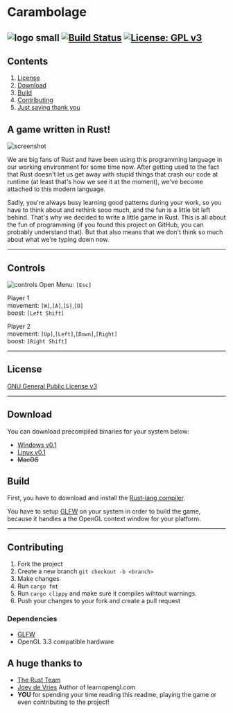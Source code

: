 # Carambolage
![logo small](other/logo-small.png "Carambolage") [![Build Status](https://api.travis-ci.com/K4ugummi/carambolage.svg?branch=master)](https://travis-ci.com/K4ugummi/carambolage) [![License: GPL v3](https://img.shields.io/badge/License-GPL%20v3-blue.svg)](https://www.gnu.org/licenses/gpl-3.0)
---

## Contents
1. [License](#license)
2. [Download](#download)
3. [Build](#build)
3. [Contributing](#contributing)
4. [Just saying thank you](#a-huge-thanks-to)

## A game written in Rust!

![screenshot](https://media.githubusercontent.com/media/K4ugummi/carambolage/master/other/screen-ingame.PNG "Screenshot")

We are big fans of Rust and have been using this programming language in our working environment for some time now. After getting used to the fact that Rust doesn't let us get away with stupid things that crash our code at runtime (at least that's how we see it at the moment), we've become attached to this modern language. 

Sadly, you're always busy learning good patterns during your work, so you have to think about and rethink sooo much, and the fun is a little bit left behind. That's why we decided to write a little game in Rust. This is all about the fun of programming (if you found this project on GitHub, you can probably understand that). But that also means that we don't think so much about what we're typing down now.

---

## Controls
![controls](https://media.githubusercontent.com/media/K4ugummi/carambolage/master/other/controls.jpg "Controls")
Open Menu: `[Esc]`  

Player 1  
movement:  `[W]`,`[A]`,`[S]`,`[D]`  
boost: `[Left Shift]`  

Player 2  
movement: `[Up]`,`[Left]`,`[Down]`,`[Right]`  
boost: `[Right Shift]`  

---

## License
[GNU General Public License v3](/LICENSE)

---

## Download
You can download precompiled binaries for your system below:
- [Windows v0.1](https://carambolage.k4ugummi.de/wp-content/uploads/2018/10/carambolage-win-v0_1.zip)
- [Linux v0.1](https://carambolage.k4ugummi.de/wp-content/uploads/2018/10/carambolage-linux-v0_1.tar.gz)
- ~~MacOS~~

## Build
First, you have to download and install the [Rust-lang compiler](https://www.rust-lang.org/).

You have to setup [GLFW](https://www.glfw.org/) on your system in order to build the game, because it handles a the OpenGL context window for your platform.

---

## Contributing
1. Fork the project
2. Create a new branch `git checkout -b <branch>`
3. Make changes
4. Run `cargo fmt`
5. Run `cargo clippy` and make sure it compiles wihtout warnings.
6. Push your changes to your fork and create a pull request

### Dependencies
- [GLFW](https://github.com/PistonDevelopers/glfw-rs)
- OpenGL 3.3 compatible hardware


## A huge thanks to
- [The Rust Team](https://www.rust-lang.org/en-US/team.html)
- [Joey de Vries](https://joeydevries.com/) Author of learnopengl.com
- **YOU** for spending your time reading this readme, playing the game or even contributing to the project!
